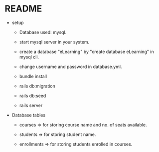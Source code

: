 # README

* setup

    - Database used: mysql.

    - start mysql server in your system.

    - create a database "eLearning" by "create database eLearning" in mysql cli.

    - change username and password in database.yml.

    - bundle install

    - rails db:migration

    - rails db:seed

    - rails server

* Database tables

    - courses => for storing course name and no. of seats available.

    - students => for storing student name.

    - enrollments => for storing students enrolled in courses.
